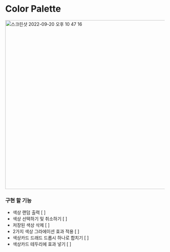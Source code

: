 # Color Palette

<img width="533" alt="스크린샷 2022-09-20 오후 10 47 16" src="https://user-images.githubusercontent.com/53461370/191274919-37e8f83a-0b14-4189-acaa-7bfc9301a528.png">

### 구현 할 기능
- 색상 랜덤 출력 [ ]
- 색상 선택하기 및 취소하기 [ ]
- 저장된 색상 삭제 [ ]
- 2가지 색상 그라에이션 효과 적용 [ ]
- 색상카드 드래드 드롭시 하나로 합치기 [ ]
- 색상카드 테두리에 효과 넣기 [ ]
